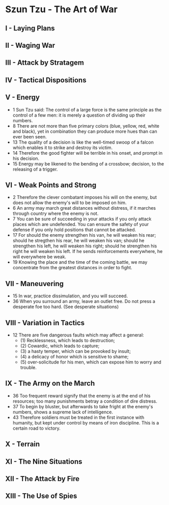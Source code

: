 # Szun Tzu - The Art of War
## I - Laying Plans
## II - Waging War
## III - Attack by Stratagem
## IV - Tactical Dispositions
## V - Energy
* 1 Sun Tzu said: The control of a large force is the same principle as the control of a few men: it is merely a question of dividing up their numbers.
* 8 There are not more than five primary colors (blue, yellow, red, white and black), yet in combination they can produce more hues than can ever been seen.
* 13 The quality of a decision is like the well-timed swoop of a falcon which enables it to strike and destroy its victim.
* 14 Therefore the good fighter will be terrible in his onset, and prompt in his decision.
* 15 Energy may be likened to the bending of a crossbow; decision, to the releasing of a trigger.
## VI - Weak Points and Strong
* 2 Therefore the clever combatant imposes his will on the enemy, but does not allow the enemy's will to be imposed on him.
* 6 An army may march great distances without distress, if it marches through country where the enemy is not.
* 7 You can be sure of succeeding in your attacks if you only attack places which are undefended. You can ensure the safety of your defense if you only hold positions that cannot be attacked.
* 17 For should the enemy strengthen his van, he will weaken his rear; should he stregthen his rear, he will weaken his van; should he strengthen his left, he will weaken his right; should he strengthen his right he will weaken his left. If he sends reinforcements everywhere, he will everywhere be weak.
* 19 Knowing the place and the time of the coming battle, we may concentrate from the greatest distances in order to fight.
## VII - Maneuvering
* 15 In war, practice dissimulation, and you will succeed.
* 36 When you surround an army, leave an outlet free. Do not press a desperate foe too hard. (See desperate situations)
## VIII - Variation in Tactics
* 12 There are five dangerous faults which may affect a general:
    * (1) Recklessness, which leads to destruction;
    * (2) Cowardic, which leads to capture;
    * (3) a hasty temper, which can be provoked by insult;
    * (4) a delicacy of honor which is sensitive to shame;
    * (5) over-solicitude for his men, which can expose him to worry and trouble.
## IX - The Army on the March
* 36 Too frequent reward signify that the enemy is at the end of his resources; too many punishments betray a condition of dire distress.
* 37 To begin by bluster, but afterwards to take fright at the enemy's numbers, shows a supreme lack of intelligence.
* 43 Therefore soldiers must be treated in the first instance with humanity, but kept under control by means of iron discipline. This is a certain road to victory.
## X - Terrain
## XI - The Nine Situations
## XII - The Attack by Fire
## XIII - The Use of Spies
